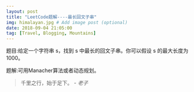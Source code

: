 ```yaml
---
layout: post
title: "LeetCode题解----最长回文子串"
img: himalayan.jpg # Add image post (optional)
date: 2018-09-04 21:05:00
tag: [Travel, Blogging, Mountains]
---
```

题目:给定一个字符串 s，找到 s 中最长的回文子串。你可以假设 s 的最大长度为1000。

题解:可用Manacher算法或者动态规划。
> 千里之行，始于足下。 <cite>- 老子</cite>
